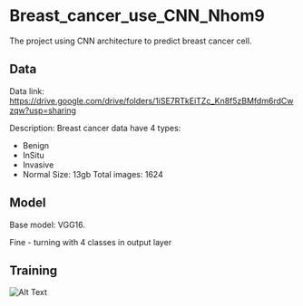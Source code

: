 # Breast_cancer_use_CNN_Nhom9

The project using CNN architecture to predict breast cancer cell.

## Data
Data link: https://drive.google.com/drive/folders/1iSE7RTkEiTZc_Kn8f5zBMfdm6rdCwzqw?usp=sharing

Description: 
Breast cancer data have 4 types: 
- Benign
- InSitu
- Invasive
- Normal
Size: 13gb
Total images: 1624

## Model
Base model: VGG16.

Fine - turning with 4 classes in output layer

## Training
![Alt Text](https://ibb.co/g4cj1DF)
